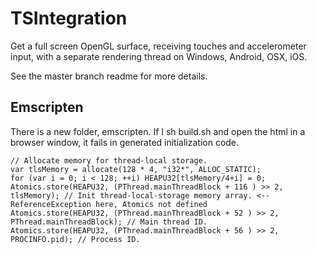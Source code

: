 # TSIntegration

Get a full screen OpenGL surface, receiving touches and accelerometer input, with a separate rendering thread on Windows, Android, OSX, iOS.

See the master branch readme for more details.
 
## Emscripten

There is a new folder, emscripten. If I sh build.sh and open the html in a browser window, it fails in generated initialization code.

```
// Allocate memory for thread-local storage.
var tlsMemory = allocate(128 * 4, "i32*", ALLOC_STATIC);
for (var i = 0; i < 128; ++i) HEAPU32[tlsMemory/4+i] = 0;
Atomics.store(HEAPU32, (PThread.mainThreadBlock + 116 ) >> 2, tlsMemory); // Init thread-local-storage memory array. <-- ReferenceException here, Atomics not defined
Atomics.store(HEAPU32, (PThread.mainThreadBlock + 52 ) >> 2, PThread.mainThreadBlock); // Main thread ID.
Atomics.store(HEAPU32, (PThread.mainThreadBlock + 56 ) >> 2, PROCINFO.pid); // Process ID.
```